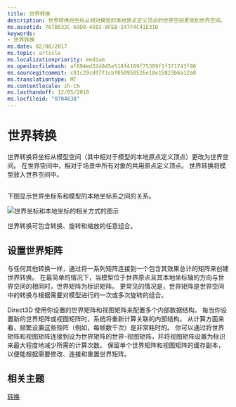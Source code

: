 ```yaml
---
title: 世界转换
description: 世界转换将坐标从相对模型的本地原点定义顶点的世界空间更改到世界空间。
ms.assetid: 767B032C-69D0-4583-8FEB-247F4C41E31D
keywords:
- 世界转换
ms.date: 02/08/2017
ms.topic: article
ms.localizationpriority: medium
ms.openlocfilehash: af694ed32d845e518f4189f75309f1f371743f90
ms.sourcegitcommit: c01c29cd97f1cbf050950526e18e15823b6a12a0
ms.translationtype: MT
ms.contentlocale: zh-CN
ms.lasthandoff: 12/05/2018
ms.locfileid: "8704838"
---
```

# <a name="world-transform"></a>世界转换


世界转换将坐标从模型空间（其中相对于模型的本地原点定义顶点）更改为世界空间。 在世界空间中，相对于场景中所有对象的共用原点定义顶点。 世界转换将模型放入世界空间中。

## <span id="What_Is_a_World_Transform"></span><span id="what_is_a_world_transform"></span><span id="WHAT_IS_A_WORLD_TRANSFORM"></span>


下图显示世界坐标系和模型的本地坐标系之间的关系。

![世界坐标和本地坐标的相关方式的图示](images/worldcrd.png)

世界转换可包含转换、旋转和缩放的任意组合。

## <a name="span-idsettingupaworldmatrixxmlspansetting-up-a-world-matrix"></a><span id="SETTING_UP_A_WORLD_MATRIX.XML"></span>设置世界矩阵


与任何其他转换一样，通过将一系列矩阵连接到一个包含其效果总计的矩阵来创建世界转换。 在最简单的情况下，当模型位于世界原点且其本地坐标轴的方向与世界空间的相同时，世界矩阵为标识矩阵。 更常见的情况是，世界矩阵是世界空间中的转换与根据需要对模型进行的一次或多次旋转的组合。

Direct3D 使用你设置的世界矩阵和视图矩阵来配置多个内部数据结构。 每当你设置新的世界矩阵或视图矩阵时，系统将重新计算关联的内部结构。 从计算方面来看，频繁设置这些矩阵（例如，每帧数千次）是非常耗时的。 你可以通过将世界矩阵和视图矩阵连接到设为世界矩阵的世界-视图矩阵，并将视图矩阵设置为标识来最大程度地减少所需的计算次数。 保留单个世界矩阵和视图矩阵的缓存副本，以便能根据需要修改、连接和重置世界矩阵。

## <a name="span-idrelated-topicsspanrelated-topics"></a><span id="related-topics"></span>相关主题


[转换](transforms.md)

 

 




